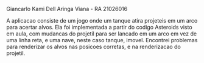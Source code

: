 Giancarlo Kami Dell Aringa Viana - RA 21026016

A aplicacao consiste de um jogo onde um tanque atira projeteis em um arco para acertar alvos.
Ela foi implementada a partir do codigo Asteroids visto em aula, com mudancas do projetil para ser lancado em um arco em vez de uma linha reta, e uma nave, neste caso tanque, imovel.
Encontrei problemas para renderizar os alvos nas posicoes corretas, e na renderizacao do projetil.
